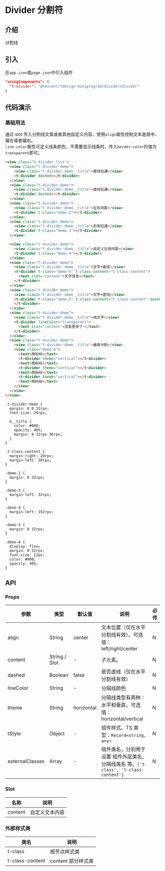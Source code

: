 # Divider 分割符

## 介绍

分割线

## 引入

在`app.json`或`page.json`中引入组件

```json
"usingComponents": {
  "t-divider": "@tencent/tdesign-miniprogram/divider/divider"
}
```

## 代码演示

### 基础用法

通过 slot 传入分割线文案或者其他自定义内容，使用`align`属性控制文本是居中、偏左或者偏右。  
`line-color`属性可定义线条颜色，不需要显示线条时，传入`border-color`的值为`transparent`即可。

```html
<view class="t-divider-list">
  <view class="t-divider-demo">
    <view class="t-divider-demo__title">直线拉通</view>
    <t-divider dashed></t-divider>
  </view>
  <view class="t-divider-demo">
    <view class="t-divider-demo__title">虚线拉通</view>
    <t-divider dashed></t-divider>
  </view>
  <view class="t-divider-demo">
    <view class="t-divider-demo__title">左右间距</view>
    <t-divider t-class="demo-2"></t-divider>
  </view>
  <view class="t-divider-demo">
    <view class="t-divider-demo__title">右侧拉通</view>
    <t-divider t-class="demo-3"></t-divider>
  </view>

  <view class="t-divider-demo">
    <view class="t-divider-demo__title">自定义左侧间距</view>
    <t-divider t-class="demo-4"></t-divider>
  </view>
  <view class="t-divider-demo">
    <view class="t-divider-demo__title">文字+直线</view>
    <t-divider t-class="demo-5" t-class-content="t-class-content">
      <text slot="content">文字信息</text>
    </t-divider>
  </view>
  <view class="t-divider-demo">
    <view class="t-divider-demo__title">文字+虚线</view>
    <t-divider t-class="demo-5" t-class-content="t-class-content" dashed content="文字信息">
    </t-divider>
  </view>
  <view class="t-divider-demo">
    <view class="t-divider-demo__title">纯文字</view>
    <t-divider lineColor="transparent">
      <text slot="content">没有更多了~</text>
    </t-divider>
  </view>
  <view class="t-divider-demo">
    <view class="t-divider-demo__title">垂直分割</view>
    <view class="demo-6">
      <text>雨纷纷</text>
      <t-divider theme="vertical"></t-divider>
      <text>雨纷纷</text>
      <t-divider theme="vertical"></t-divider>
      <text>雨纷纷</text>
      <t-divider theme="vertical"></t-divider>
      <text>雨纷纷</text>
    </view>
  </view>
</view>
```

```less
.t-divider-demo {
  margin: 0 0 32rpx;
  font-size: 24rpx;

  &__title {
    color: #000;
    opacity: 40%;
    margin: 0 32rpx 36rpx;
  }
}

.t-class-content {
  margin-right: 20rpx;
  margin-left: 20rpx;
}

.demo-2 {
  margin: 0 32rpx;
}

.demo-3 {
  margin-left: 32rpx;
}

.demo-4 {
  margin-left: 152rpx;
}

.demo-5 {
  margin: 0 32rpx;
}

.demo-6 {
  display: flex;
  margin: 0 32rpx;
  font-size: 12px;
  color: #000;
  opacity: 40%;
}
```

## API

### Props

| 参数            | 类型          | 默认值     | 说明                                                                                 | 必传 |
| --------------- | ------------- | ---------- | ------------------------------------------------------------------------------------ | ---- |
| align           | String        | center     | 文本位置（仅在水平分割线有效）。可选值：left/right/center                            | N    |
| content         | String / Slot | -          | 子元素。                                                                             | N    |
| dashed          | Boolean       | false      | 是否虚线（仅在水平分割线有效）                                                       | N    |
| lineColor       | String        | -          | 分隔线颜色                                                                           | N    |
| theme           | String        | horizontal | 分隔线类型有两种：水平和垂直。可选值：horizontal/vertical                            | N    |
| tStyle          | Object        | -          | 组件样式。TS 类型：`Record<string, any>`                                             | N    |
| externalClasses | Array         | -          | 组件类名，分别用于设置 组件外层类名、分隔线类名 等。`['t-class', 't-class-content']` | N    |

### Slot

| 名称    | 说明           |
| ------- | -------------- |
| content | 自定义文本内容 |

### 外部样式类

| 类名            | 说明               |
| --------------- | ------------------ |
| t-class         | 根节点样式类       |
| t-class-content | content 部分样式类 |
